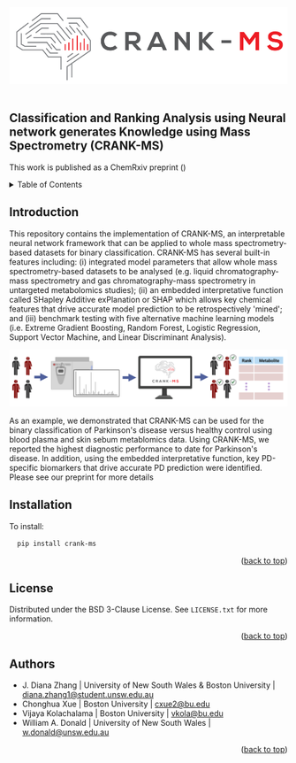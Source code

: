 <!-- Improved compatibility of back to top link: See: https://github.com/othneildrew/Best-README-Template/pull/73 -->
<a name="readme-top"></a>
<!--
*** Thanks for checking out the Best-README-Template. If you have a suggestion
*** that would make this better, please fork the repo and create a pull request
*** or simply open an issue with the tag "enhancement".
*** Don't forget to give the project a star!
*** Thanks again! Now go create something AMAZING! :D
-->



<!-- PROJECT LOGO -->
<div align="center">
  <a href="https://github.com/CRANK-MS/CRANK-MS">
    <img src="logo.png" alt="Logo">
  </a>
  <br />
  <br />
</div>

## Classification and Ranking Analysis using Neural network generates Knowledge using Mass Spectrometry (CRANK-MS)
This work is published as a ChemRxiv preprint ()

<!-- TABLE OF CONTENTS -->
<details>
  <summary>Table of Contents</summary>
  <ol>
    <li>
      <a href="#Introduction">Introduction</a></li>
      <ul>
      </ul>
    </li>
    <li>
      <a href="#getting-started">Getting Started</a>
      <ul>
        <li><a href="#installation">Installation</a></li>
      </ul>
    </li>
    <li><a href="#license">License</a></li>
    <li><a href="#authors">Authors</a></li>
  </ol>
</details>



<!-- Introduction -->
## Introduction

This repository contains the implementation of CRANK-MS, an interpretable neural network framework that can be applied to whole mass spectrometry-based datasets for binary classification. CRANK-MS has several built-in features including: (i) integrated model parameters that allow whole mass spectrometry-based datasets to be analysed (e.g. liquid chromatography-mass spectrometry and gas chromatography-mass spectrometry in untargeted metabolomics studies); (ii) an embedded interpretative function called SHapley Additive exPlanation or SHAP which allows key chemical features that drive accurate model prediction to be retrospectively 'mined'; and (iii) benchmark testing with five alternative machine learning models (i.e. Extreme Gradient Boosting, Random Forest, Logistic Regression, Support Vector Machine, and Linear Discriminant Analysis). 

<img src="summary.png">

As an example, we demonstrated that CRANK-MS can be used for the binary classification of Parkinson's disease versus healthy control using blood plasma and skin sebum metablomics data. Using CRANK-MS, we reported the highest diagnostic performance to date for Parkinson's disease. In addition, using the embedded interpretative function, key PD-specific biomarkers that drive accurate PD prediction were identified. Please see our preprint for more details


<!-- GETTING STARTED -->

## Installation
To install:
 ```sh
   pip install crank-ms
   ```


<p align="right">(<a href="#readme-top">back to top</a>)</p>



<!-- LICENSE -->
## License

Distributed under the BSD 3-Clause License. See `LICENSE.txt` for more information.

<p align="right">(<a href="#readme-top">back to top</a>)</p>


<!-- Authors -->
## Authors

* J. Diana Zhang | University of New South Wales & Boston University | diana.zhang1@student.unsw.edu.au
* Chonghua Xue | Boston University | cxue2@bu.edu
* Vijaya Kolachalama | Boston University | vkola@bu.edu
* William A. Donald | University of New South Wales | w.donald@unsw.edu.au

<p align="right">(<a href="#readme-top">back to top</a>)</p>



<!-- MARKDOWN LINKS & IMAGES -->
<!-- https://www.markdownguide.org/basic-syntax/#reference-style-links -->
[contributors-shield]: https://img.shields.io/github/contributors/github_username/repo_name.svg?style=for-the-badge
[contributors-url]: https://github.com/github_username/repo_name/graphs/contributors
[forks-shield]: https://img.shields.io/github/forks/github_username/repo_name.svg?style=for-the-badge
[forks-url]: https://github.com/github_username/repo_name/network/members
[stars-shield]: https://img.shields.io/github/stars/github_username/repo_name.svg?style=for-the-badge
[stars-url]: https://github.com/github_username/repo_name/stargazers
[issues-shield]: https://img.shields.io/github/issues/github_username/repo_name.svg?style=for-the-badge
[issues-url]: https://github.com/github_username/repo_name/issues
[license-shield]: https://img.shields.io/github/license/github_username/repo_name.svg?style=for-the-badge
[license-url]: https://github.com/github_username/repo_name/blob/master/LICENSE.txt
[linkedin-shield]: https://img.shields.io/badge/-LinkedIn-black.svg?style=for-the-badge&logo=linkedin&colorB=555
[linkedin-url]: https://linkedin.com/in/linkedin_username
[product-screenshot]: images/screenshot.png
[Next.js]: https://img.shields.io/badge/next.js-000000?style=for-the-badge&logo=nextdotjs&logoColor=white
[Next-url]: https://nextjs.org/
[React.js]: https://img.shields.io/badge/React-20232A?style=for-the-badge&logo=react&logoColor=61DAFB
[React-url]: https://reactjs.org/
[Vue.js]: https://img.shields.io/badge/Vue.js-35495E?style=for-the-badge&logo=vuedotjs&logoColor=4FC08D
[Vue-url]: https://vuejs.org/
[Angular.io]: https://img.shields.io/badge/Angular-DD0031?style=for-the-badge&logo=angular&logoColor=white
[Angular-url]: https://angular.io/
[Svelte.dev]: https://img.shields.io/badge/Svelte-4A4A55?style=for-the-badge&logo=svelte&logoColor=FF3E00
[Svelte-url]: https://svelte.dev/
[Laravel.com]: https://img.shields.io/badge/Laravel-FF2D20?style=for-the-badge&logo=laravel&logoColor=white
[Laravel-url]: https://laravel.com
[Bootstrap.com]: https://img.shields.io/badge/Bootstrap-563D7C?style=for-the-badge&logo=bootstrap&logoColor=white
[Bootstrap-url]: https://getbootstrap.com
[JQuery.com]: https://img.shields.io/badge/jQuery-0769AD?style=for-the-badge&logo=jquery&logoColor=white
[JQuery-url]: https://jquery.com 
